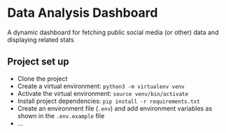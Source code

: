 # Data Analysis Dashboard
A dynamic dashboard for fetching public social media (or other) data and displaying related stats

## Project set up
* Clone the project
* Create a virtual environment: `python3 -m virtualenv venv`
* Activate the virtual environment: `source venv/bin/activate`
* Install project dependencies: `pip install -r requirements.txt`
* Create an environment file (`.env`) and add environment variables as shown in the `.env.example` file
* ...



